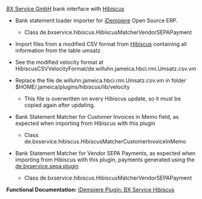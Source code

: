 [BX Service GmbH](https://www.bx-service.com/) bank interface with [Hibiscus](https://www.willuhn.de/)

* Bank statement loader importer for [iDempiere](https://github.com/idempiere/idempiere) Open Source ERP.
    * Class de.bxservice.hibiscus.HibiscusMatcherVendorSEPAPayment

* Import files from a modified CSV format from [Hibiscus](https://www.willuhn.de/) containing all information from the table umsatz

* See the modified velocity format at HibiscusCSVVelocityFormat/de.willuhn.jameica.hbci.rmi.Umsatz.csv.vm

* Replace the file de.willuhn.jameica.hbci.rmi.Umsatz.csv.vm in folder $HOME/.jameica/plugins/hibiscus/lib/velocity
    * This file is overwritten on every Hibiscus update, so it must be copied again after updating.

* Bank Statement Matcher for Customer Invoices in Memo field, as expected when importing from Hibiscus with this plugin
    * Class de.bxservice.hibiscus.HibiscusMatcherCustomerInvoiceInMemo

* Bank Statement Matcher for Vendor SEPA Payments, as expected when importing from Hibiscus with this plugin, payments generated using the [de.bxservice.sepa plugin](https://github.com/bxservice/de.bxservice.sepa)
    * Class de.bxservice.hibiscus.HibiscusMatcherVendorSEPAPayment


**Functional Documentation:** [iDempiere Plugin: BX Service Hibiscus](https://wiki.idempiere.org/en/Plugin:_BX_Service_SEPA)
